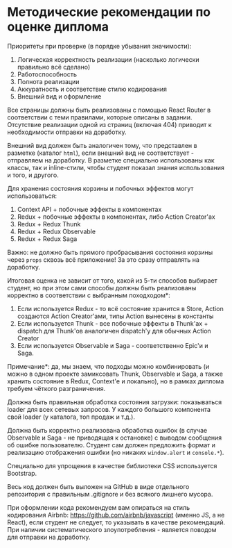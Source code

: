 # Методические рекомендации по оценке диплома

Приоритеты при проверке (в порядке убывания значимости):
1. Логическая корректность реализации (насколько логически правильно всё сделано)
1. Работоспособность
1. Полнота реализации
1. Аккуратность и соответствие стилю кодирования
1. Внешний вид и оформление

Все страницы должны быть реализованы с помощью React Router в соответствии с теми правилами, которые описаны в задании. Отсутствие реализации одной из страниц (включая 404) приводит к необходимости отправки на доработку.

Внешний вид должен быть аналогичен тому, что представлен в разметке (каталог `html`), если внешний вид не соответствует - отправляем на доработку. В разметке специально использованы как классы, так и inline-стили, чтобы студент показал знания использования и того, и другого.

Для хранения состояния корзины и побочных эффектов могут использоваться:
1. Context API + побочные эффекты в компонентах
1. Redux + побочные эффекты в компонентах, либо Action Creator'ах
1. Redux + Redux Thunk
1. Redux + Redux Observable
1. Redux + Redux Saga

Важно: не должно быть прямого пробрасывания состояния корзины через `props` сквозь всё приложение! За это сразу отправлять на доработку.

Итоговая оценка не зависит от того, какой из 5-ти способов выбирает студент, но при этом сами способы должны быть реализованы корректно в соответствии с выбранным походходом*:
1. Если используется Redux - то всё состояние хранится в Store, Action создаются Action Creator'ами, типы Action вынесены в константы
1. Если используется Thunk - все побочные эффекты в Thunk'ах + dispatch для Thunk'ов аналогичен dispatch'у для обычных Action Creator
1. Если используется Observable и Saga - соответственно Epic'и и Saga.

Примечание*: да, мы знаем, что подходы можно комбинировать (и можно в одном проекте замиксовать Thunk, Observable и Saga, а также хранить состояние в Redux, Context'е и локально), но в рамках диплома требуем чёткого разграничения.

Должна быть правильная обработка состояния загрузки: показываться loader для всех сетевых запросов. У каждого большого компонента свой loader (у каталога, топ продаж и т.д.).

Должна быть корректно реализована обработка ошибок (в случае Observable и Saga - не приводящая к остановке) с выводом сообщения об ошибке пользователю. Студент сам должен предложить формат и реализацию отображения ошибки (но никаких `window.alert` и `console.*`).

Специально для упрощения в качестве библиотеки CSS используется Bootstrap.

Весь код должен быть выложен на GitHub в виде отдельного репозитория с правильным .gitignore и без всякого лишнего мусора.

При оформлении кода рекомендуем вам опираться на стиль кодирования Airbnb: https://github.com/airbnb/javascript (именно JS, а не React), если студент не следует, то указывать в качестве рекомендаций. При наличии систематического злоупотребления - является поводом для отправки на доработку.
